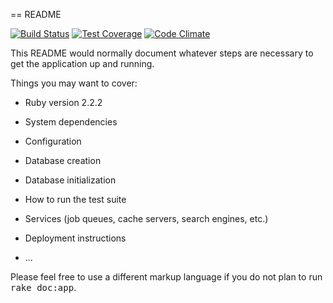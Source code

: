 == README 

[![Build Status](https://travis-ci.org/v-tsvid/LamaZone.svg?branch=master)](https://travis-ci.org/v-tsvid/LamaZone)
[![Test Coverage](https://codeclimate.com/repos/56309f7fe30ba0310900a6ab/badges/11546985ca4dfe9246c5/coverage.svg)](https://codeclimate.com/repos/56309f7fe30ba0310900a6ab/coverage)
[![Code Climate](https://codeclimate.com/repos/56309f7fe30ba0310900a6ab/badges/11546985ca4dfe9246c5/gpa.svg)](https://codeclimate.com/repos/56309f7fe30ba0310900a6ab/feed)

This README would normally document whatever steps are necessary to get the
application up and running.

Things you may want to cover:

* Ruby version 2.2.2

* System dependencies

* Configuration

* Database creation

* Database initialization

* How to run the test suite

* Services (job queues, cache servers, search engines, etc.)

* Deployment instructions

* ...


Please feel free to use a different markup language if you do not plan to run
<tt>rake doc:app</tt>.
